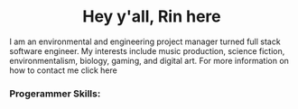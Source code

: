 <h1 align="center">Hey y'all, Rin here</h1>
<p align="left">
I am an environmental and engineering project manager turned full stack software engineer. My interests include music production, science fiction, environmentalism, biology, gaming, and digital art. For more information on how to contact me click here
</p>

<h3 align="left">Progerammer Skills:</h3>
